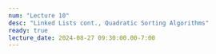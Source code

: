 ```yaml
---
num: "Lecture 10"
desc: "Linked Lists cont., Quadratic Sorting Algorithms"
ready: true
lecture_date: 2024-08-27 09:30:00.00-7:00
---
```

